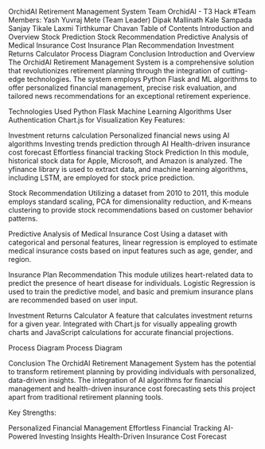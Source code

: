 OrchidAI Retirement Management System
Team OrchidAI - T3 Hack
#Team Members:
Yash Yuvraj Mete (Team Leader)
Dipak Mallinath Kale
Sampada Sanjay Tikale
Laxmi Tirthkumar Chavan
Table of Contents
Introduction and Overview
Stock Prediction
Stock Recommendation
Predictive Analysis of Medical Insurance Cost
Insurance Plan Recommendation
Investment Returns Calculator
Process Diagram
Conclusion
Introduction and Overview
The OrchidAI Retirement Management System is a comprehensive solution that revolutionizes retirement planning through the integration of cutting-edge technologies. The system employs Python Flask and ML algorithms to offer personalized financial management, precise risk evaluation, and tailored news recommendations for an exceptional retirement experience.

Technologies Used
Python Flask
Machine Learning Algorithms
User Authentication
Chart.js for Visualization
Key Features:

Investment returns calculation
Personalized financial news using AI algorithms
Investing trends prediction through AI
Health-driven insurance cost forecast
Effortless financial tracking
Stock Prediction
In this module, historical stock data for Apple, Microsoft, and Amazon is analyzed. The yfinance library is used to extract data, and machine learning algorithms, including LSTM, are employed for stock price prediction.

Stock Recommendation
Utilizing a dataset from 2010 to 2011, this module employs standard scaling, PCA for dimensionality reduction, and K-means clustering to provide stock recommendations based on customer behavior patterns.

Predictive Analysis of Medical Insurance Cost
Using a dataset with categorical and personal features, linear regression is employed to estimate medical insurance costs based on input features such as age, gender, and region.

Insurance Plan Recommendation
This module utilizes heart-related data to predict the presence of heart disease for individuals. Logistic Regression is used to train the predictive model, and basic and premium insurance plans are recommended based on user input.

Investment Returns Calculator
A feature that calculates investment returns for a given year. Integrated with Chart.js for visually appealing growth charts and JavaScript calculations for accurate financial projections.

Process Diagram
Process Diagram

Conclusion
The OrchidAI Retirement Management System has the potential to transform retirement planning by providing individuals with personalized, data-driven insights. The integration of AI algorithms for financial management and health-driven insurance cost forecasting sets this project apart from traditional retirement planning tools.

Key Strengths:

Personalized Financial Management
Effortless Financial Tracking
AI-Powered Investing Insights
Health-Driven Insurance Cost Forecast
